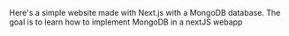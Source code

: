 Here's a simple website made with Next.js with a MongoDB database.
The goal is to learn how to implement MongoDB in a nextJS webapp
